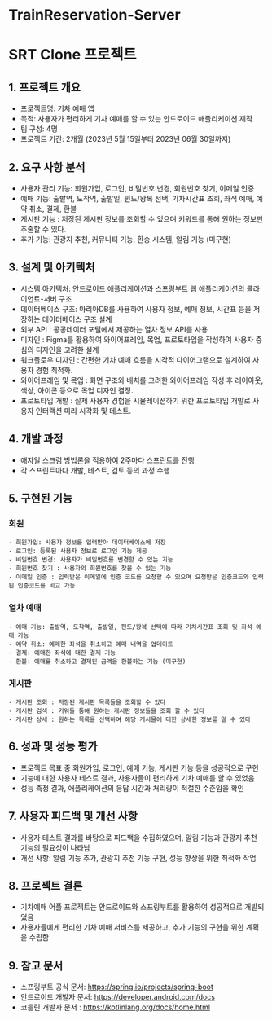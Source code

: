 # TrainReservation-Server

# SRT Clone 프로젝트 

## 1. 프로젝트 개요
- 프로젝트명: 기차 예매 앱
- 목적: 사용자가 편리하게 기차 예매를 할 수 있는 안드로이드 애플리케이션 제작
- 팀 구성: 4명 
- 프로젝트 기간: 2개월 (2023년 5월 15일부터 2023년 06월 30일까지)

## 2. 요구 사항 분석
- 사용자 관리 기능: 회원가입, 로그인, 비밀번호 변경, 회원번호 찾기, 이메일 인증
- 예매 기능: 출발역, 도착역, 출발일, 편도/왕복 선택, 기차시간표 조회, 좌석 예매, 예약 취소, 결제, 환불
- 게시판 기능 : 저장된 게시판 정보를 조회할 수 있으며 키워드를 통해 원하는 정보만 추줄할 수 있다. 
- 추가 기능: 관광지 추천, 커뮤니티 기능, 환승 시스템, 알림 기능 (미구현)

## 3. 설계 및 아키텍처
- 시스템 아키텍처: 안드로이드 애플리케이션과 스프링부트 웹 애플리케이션의 클라이언트-서버 구조
- 데이터베이스 구조: 마리아DB를 사용하여 사용자 정보, 예매 정보, 시간표 등을 저장하는 데이터베이스 구조 설계
- 외부 API : 공공데이터 포털에서 제공하는 열차 정보 API를 사용
- 디자인 : Figma를 활용하여 와이어프레임, 목업, 프로토타입을 작성하여 사용자 중심의 디자인을 고려한 설계
- 워크플로우 디자인 : 간편한 기차 예매 흐름을 시각적 다이어그램으로 설계하여 사용자 경험 최적화.
- 와이어프레임 및 목업 : 화면 구조와 배치를 고려한 와이어프레임 작성 후 레이아웃, 색상, 아이콘 등으로 목업 디자인 결정.
- 프로토타입 개발 : 실제 사용자 경험을 시뮬레이션하기 위한 프로토타입 개발로 사용자 인터랙션 미리 시각화 및 테스트.


## 4. 개발 과정
- 애자일 스크럼 방법론을 적용하여 2주마다 스프린트를 진행
- 각 스프린트마다 개발, 테스트, 검토 등의 과정 수행

## 5. 구현된 기능
   
  ### 회원
  
    - 회원가입: 사용자 정보를 입력받아 데이터베이스에 저장   
    - 로그인: 등록된 사용자 정보로 로그인 기능 제공   
    - 비밀번호 변경: 사용자가 비밀번호를 변경할 수 있는 기능
    - 회원번호 찾기 : 사용자의 회원번호를 찾을 수 있는 기능   
    - 이메일 인증 : 입력받은 이메일에 인증 코드를 요청할 수 있으며 요청받은 인증코드와 입력된 인증코드를 비교 가능

  ### 열차 예매
  
    - 예매 기능: 출발역, 도착역, 출발일, 편도/왕복 선택에 따라 기차시간표 조회 및 좌석 예매 가능    
    - 예약 취소: 예매한 좌석을 취소하고 예매 내역을 업데이트    
    - 결제: 예매한 좌석에 대한 결제 기능    
    - 환불: 예매를 취소하고 결제된 금액을 환불하는 기능 (미구현)

 ### 게시판
  
    - 게시판 조회 : 저장된 게시판 목록들을 조회할 수 있다
    - 게시판 검색 : 키워들 통해 원하는 게시판 정보들을 조회 할 수 있다    
    - 게시판 상세 : 원하는 목록을 선택하여 해당 게시물에 대한 상세한 정보를 알 수 있다
    

## 6. 성과 및 성능 평가
- 프로젝트 목표 중 회원가입, 로그인, 예매 기능, 게시판 기능 등을 성공적으로 구현
- 기능에 대한 사용자 테스트 결과, 사용자들이 편리하게 기차 예매를 할 수 있었음
- 성능 측정 결과, 애플리케이션의 응답 시간과 처리량이 적절한 수준임을 확인

## 7. 사용자 피드백 및 개선 사항
- 사용자 테스트 결과를 바탕으로 피드백을 수집하였으며, 알림 기능과 관광지 추천 기능의 필요성이 나타남
- 개선 사항: 알림 기능 추가, 관광지 추천 기능 구현, 성능 향상을 위한 최적화 작업

## 8. 프로젝트 결론
- 기차예매 어플 프로젝트는 안드로이드와 스프링부트를 활용하여 성공적으로 개발되었음
- 사용자들에게 편리한 기차 예매 서비스를 제공하고, 추가 기능의 구현을 위한 계획을 수립함

## 9. 참고 문서 
- 스프링부트 공식 문서: https://spring.io/projects/spring-boot
- 안드로이드 개발자 문서: https://developer.android.com/docs 
- 코틀린 개발자 문서 : https://kotlinlang.org/docs/home.html

